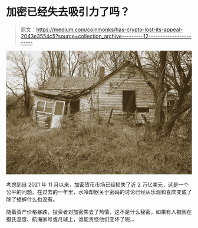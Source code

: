 # 加密已经失去吸引力了吗？

> 原文：<https://medium.com/coinmonks/has-crypto-lost-its-appeal-2043e3554c5?source=collection_archive---------12----------------------->

![](img/6cc6514cd4d00538491c86a938b692a8.png)

考虑到自 2021 年 11 月以来，加密货币市场已经损失了近 2 万亿美元，这是一个公平的问题。在过去的一年里，水冷却器关于密码的讨论已经从乐观和喜庆变成了除了蟋蟀什么也没有。

随着资产价格暴跌，投资者对加密失去了热情，这不是什么秘密。如果有人被困在摄氏温度、航海家号或月球上，谁能责怪他们变坏了呢…